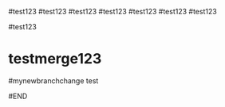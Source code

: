 #test123
#test123
#test123
#test123
#test123
#test123
#test123

#test123
# testmerge123
#mynewbranchchange
test



 #END
